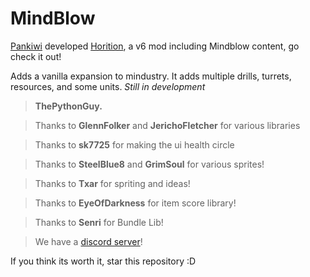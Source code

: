 # MindBlow

[Pankiwi](https://github.com/Pankiwi) developed [Horition](https://github.com/Pankiwi/Horition), a v6 mod including Mindblow content, go check it out!

Adds a vanilla expansion to mindustry. It adds multiple drills, turrets, resources, and some units. 
*Still in development*

> **ThePythonGuy.**

> Thanks to **GlennFolker** and **JerichoFletcher** for various libraries

> Thanks to **sk7725** for making the ui health circle

> Thanks to **SteelBlue8** and **GrimSoul** for various sprites!

> Thanks to **Txar** for spriting and ideas!

> Thanks to **EyeOfDarkness** for item score library!

> Thanks to **Senri** for Bundle Lib!

> We have a [discord server](https://discord.gg/RCCVQFW)!

If you think its worth it, star this repository :D
